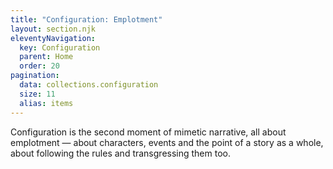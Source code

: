 ```yaml
---
title: "Configuration: Emplotment"
layout: section.njk
eleventyNavigation:
  key: Configuration
  parent: Home
  order: 20
pagination:
  data: collections.configuration
  size: 11
  alias: items
---
```


Configuration is the second moment of mimetic narrative, all about emplotment — about characters, events and the point of a story as a whole, about following the rules and transgressing them too.
